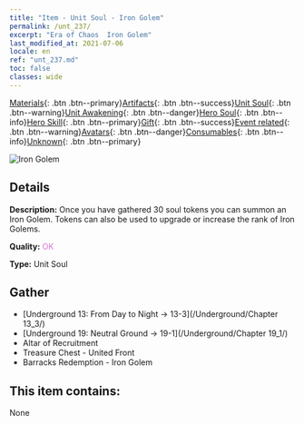 ```yaml
---
title: "Item - Unit Soul - Iron Golem"
permalink: /unt_237/
excerpt: "Era of Chaos  Iron Golem"
last_modified_at: 2021-07-06
locale: en
ref: "unt_237.md"
toc: false
classes: wide
---
```

 [Materials](/Items/){: .btn .btn--primary}[Artifacts](/Items/Artifacts/){: .btn .btn--success}[Unit Soul](/Items/UnitSoul/){: .btn .btn--warning}[Unit Awakening](/Items/UnitAwakening/){: .btn .btn--danger}[Hero Soul](/Items/HeroSoul/){: .btn .btn--info}[Hero Skill](/Items/HeroSkill/){: .btn .btn--primary}[Gift](/Items/Gift/){: .btn .btn--success}[Event related](/Items/Events/){: .btn .btn--warning}[Avatars](/Items/Avatars/){: .btn .btn--danger}[Consumables](/Items/Consumables/){: .btn .btn--info}[Unknown](/Items/Unknown/){: .btn .btn--primary}

 ![Iron Golem](/images/u/ti_tieren.jpg)

## Details
 **Description:** Once you have gathered 30 soul tokens you can summon an Iron Golem. Tokens can also be used to upgrade or increase the rank of Iron Golems.

 **Quality:** <span style="color: #DA70D6">OK</span>

 **Type:** Unit Soul

## Gather

*    [Underground 13: From Day to Night -> 13-3](/Underground/Chapter 13_3/) 
*    [Underground 19: Neutral Ground -> 19-1](/Underground/Chapter 19_1/) 
*    Altar of Recruitment 
*    Treasure Chest - United Front 
*    Barracks Redemption - Iron Golem 

## This item contains:

  None

